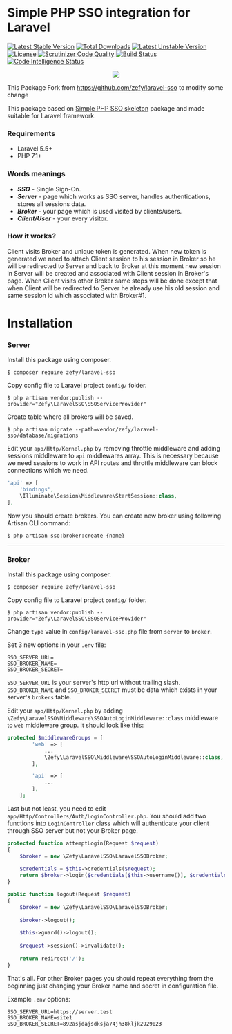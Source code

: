 # Simple PHP SSO integration for Laravel

[![Latest Stable Version](https://poser.pugx.org/zefy/laravel-sso/v/stable)](https://packagist.org/packages/zefy/laravel-sso)
[![Total Downloads](https://poser.pugx.org/zefy/laravel-sso/downloads)](https://packagist.org/packages/zefy/laravel-sso)
[![Latest Unstable Version](https://poser.pugx.org/zefy/laravel-sso/v/unstable)](https://packagist.org/packages/zefy/laravel-sso)
[![License](https://poser.pugx.org/zefy/laravel-sso/license)](https://packagist.org/packages/zefy/laravel-sso)
[![Scrutinizer Code Quality](https://scrutinizer-ci.com/g/zefy/laravel-sso/badges/quality-score.png?b=master)](https://scrutinizer-ci.com/g/zefy/laravel-sso/?branch=master)
[![Build Status](https://scrutinizer-ci.com/g/zefy/laravel-sso/badges/build.png?b=master)](https://scrutinizer-ci.com/g/zefy/laravel-sso/build-status/master)
[![Code Intelligence Status](https://scrutinizer-ci.com/g/zefy/laravel-sso/badges/code-intelligence.svg?b=master)](https://scrutinizer-ci.com/code-intelligence)

<p align="center"><img src="https://laravel.com/assets/img/components/logo-laravel.svg"></p>

This Package Fork from https://github.com/zefy/laravel-sso to modify some change 

This package based on [Simple PHP SSO skeleton](https://github.com/zefy/php-simple-sso) package and made suitable for Laravel framework.
### Requirements
* Laravel 5.5+
* PHP 7.1+

### Words meanings
* ***SSO*** - Single Sign-On.
* ***Server*** - page which works as SSO server, handles authentications, stores all sessions data.
* ***Broker*** - your page which is used visited by clients/users.
* ***Client/User*** - your every visitor.

### How it works?
Client visits Broker and unique token is generated. When new token is generated we need to attach Client session to his session in Broker so he will be redirected to Server and back to Broker at this moment new session in Server will be created and associated with Client session in Broker's page. When Client visits other Broker same steps will be done except that when Client will be redirected to Server he already use his old session and same session id which associated with Broker#1.

# Installation
### Server
Install this package using composer.
```shell
$ composer require zefy/laravel-sso
```


Copy config file to Laravel project `config/` folder.
```shell
$ php artisan vendor:publish --provider="Zefy\LaravelSSO\SSOServiceProvider"
```


Create table where all brokers will be saved.
```shell
$ php artisan migrate --path=vendor/zefy/laravel-sso/database/migrations
```


Edit your `app/Http/Kernel.php` by removing throttle middleware and adding sessions middleware to `api` middlewares array.
This is necessary because we need sessions to work in API routes and throttle middleware can block connections which we need.
```php
'api' => [
    'bindings',
    \Illuminate\Session\Middleware\StartSession::class,
],
```


Now you should create brokers.
You can create new broker using following Artisan CLI command:
```shell
$ php artisan sso:broker:create {name}
```

----------

### Broker
Install this package using composer.
```shell
$ composer require zefy/laravel-sso
```


Copy config file to Laravel project `config/` folder.
```shell
$ php artisan vendor:publish --provider="Zefy\LaravelSSO\SSOServiceProvider"
```


Change `type` value in `config/laravel-sso.php` file from `server`
 to `broker`.

 

Set 3 new options in your `.env` file:
```shell
SSO_SERVER_URL=
SSO_BROKER_NAME=
SSO_BROKER_SECRET=
```
`SSO_SERVER_URL` is your server's http url without trailing slash. `SSO_BROKER_NAME` and `SSO_BROKER_SECRET` must be data which exists in your server's `brokers` table.



Edit your `app/Http/Kernel.php` by adding `\Zefy\LaravelSSO\Middleware\SSOAutoLoginMiddleware::class` middleware to `web` middleware group. It should look like this:
```php
protected $middlewareGroups = [
        'web' => [
            ...
            \Zefy\LaravelSSO\Middleware\SSOAutoLoginMiddleware::class,
        ],

        'api' => [
            ...
        ],
    ];
```



Last but not least, you need to edit `app/Http/Controllers/Auth/LoginController.php`. You should add two functions into `LoginController` class which will authenticate your client through SSO server but not your Broker page.
```php
protected function attemptLogin(Request $request)
{
    $broker = new \Zefy\LaravelSSO\LaravelSSOBroker;
    
    $credentials = $this->credentials($request);
    return $broker->login($credentials[$this->username()], $credentials['password']);
}

public function logout(Request $request)
{
    $broker = new \Zefy\LaravelSSO\LaravelSSOBroker;
    
    $broker->logout();
    
    $this->guard()->logout();
    
    $request->session()->invalidate();
    
    return redirect('/');
}
```


That's all. For other Broker pages you should repeat everything from the beginning just changing your Broker name and secret in configuration file.




Example `.env` options:
```shell
SSO_SERVER_URL=https://server.test
SSO_BROKER_NAME=site1
SSO_BROKER_SECRET=892asjdajsdksja74jh38kljk2929023
```
